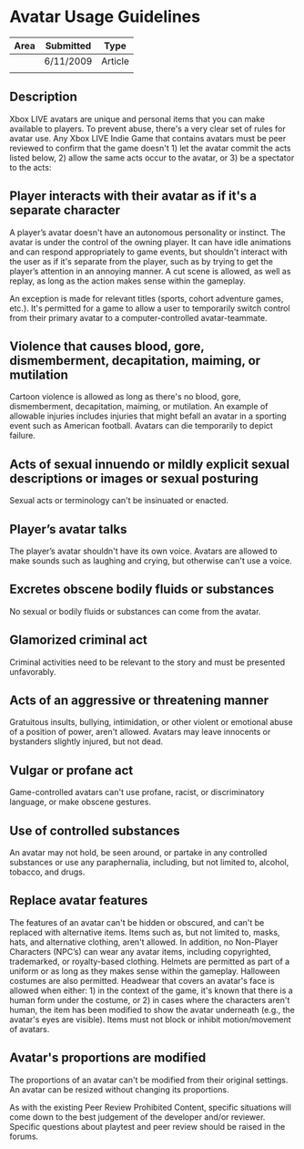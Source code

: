 # Avatar Usage Guidelines

|Area|Submitted|Type|
|-|-|-|
||6/11/2009|Article
||||

## Description

Xbox LIVE avatars are unique and personal items that you can make available to players. To prevent abuse, there's a very clear set of rules for avatar use. Any Xbox LIVE Indie Game that contains avatars must be peer reviewed to confirm that the game doesn't 1) let the avatar commit the acts listed below, 2) allow the same acts occur to the avatar, or 3) be a spectator to the acts:

## Player interacts with their avatar as if it's a separate character

A player’s avatar doesn't have an autonomous personality or instinct. The avatar is under the control of the owning player. It can have idle animations and can respond appropriately to game events, but shouldn't interact with the user as if it's separate from the player, such as by trying to get the player’s attention in an annoying manner. A cut scene is allowed, as well as replay, as long as the action makes sense within the gameplay.

An exception is made for relevant titles (sports, cohort adventure games, etc.). It's permitted for a game to allow a user to temporarily switch control from their primary avatar to a computer-controlled avatar-teammate.

## Violence that causes blood, gore, dismemberment, decapitation, maiming, or mutilation

Cartoon violence is allowed as long as there's no blood, gore, dismemberment, decapitation, maiming, or mutilation. An example of allowable injuries includes injuries that might befall an avatar in a sporting event such as American football. Avatars can die temporarily to depict failure.

## Acts of sexual innuendo or mildly explicit sexual descriptions or images or sexual posturing

Sexual acts or terminology can't be insinuated or enacted.

## Player’s avatar talks

The player’s avatar shouldn't have its own voice. Avatars are allowed to make sounds such as laughing and crying, but otherwise can't use a voice.

## Excretes obscene bodily fluids or substances

No sexual or bodily fluids or substances can come from the avatar.

## Glamorized criminal act

Criminal activities need to be relevant to the story and must be presented unfavorably.

## Acts of an aggressive or threatening manner

Gratuitous insults, bullying, intimidation, or other violent or emotional abuse of a position of power, aren't allowed. Avatars may leave innocents or bystanders slightly injured, but not dead.

## Vulgar or profane act

Game-controlled avatars can't use profane, racist, or discriminatory language, or make obscene gestures.

## Use of controlled substances

An avatar may not hold, be seen around, or partake in any controlled substances or use any paraphernalia, including, but not limited to, alcohol, tobacco, and drugs.

## Replace avatar features

The features of an avatar can't be hidden or obscured, and can't be replaced with alternative items. Items such as, but not limited to, masks, hats, and alternative clothing, aren't allowed. In addition, no Non-Player Characters (NPC’s) can wear any avatar items, including copyrighted, trademarked, or royalty-based clothing. Helmets are permitted as part of a uniform or as long as they makes sense within the gameplay. Halloween costumes are also permitted. Headwear that covers an avatar's face is allowed when either: 1) in the context of the game, it's known that there is a human form under the costume, or 2) in cases where the characters aren't human, the item has been modified to show the avatar underneath (e.g., the avatar's eyes are visible). Items must not block or inhibit motion/movement of avatars.

## Avatar's proportions are modified

The proportions of an avatar can't be modified from their original settings. An avatar can be resized without changing its proportions.

As with the existing Peer Review Prohibited Content, specific situations will come down to the best judgement of the developer and/or reviewer. Specific questions about playtest and peer review should be raised in the forums.